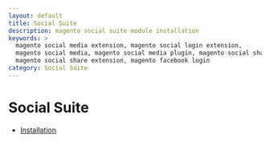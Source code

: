 ```yaml
---
layout: default
title: Social Suite
description: magento social suite module installation
keywords: > 
  magento social media extension, magento social login extension,
  magento social media, magento social media plugin, magento social share,
  magento social share extension, magento facebook login
category: Social Suite
---
```


# Social Suite

- [Installation](installation/)
